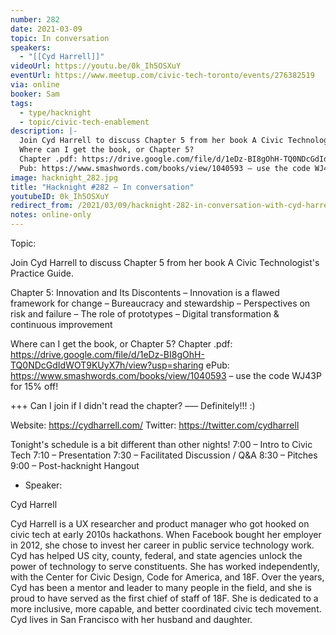 ```yaml
---
number: 282
date: 2021-03-09
topic: In conversation
speakers:
  - "[[Cyd Harrell]]"
videoUrl: https://youtu.be/0k_Ih5OSXuY
eventUrl: https://www.meetup.com/civic-tech-toronto/events/276382519
via: online
booker: Sam
tags:
  - type/hacknight
  - topic/civic-tech-enablement
description: |-
  Join Cyd Harrell to discuss Chapter 5 from her book A Civic Technologist's Practice Guide. 
  Where can I get the book, or Chapter 5? 
  Chapter .pdf: https://drive.google.com/file/d/1eDz-BI8gOhH-TQ0NDcGdIdWOT9KUyX7h/view?usp=sharinge
  Pub: https://www.smashwords.com/books/view/1040593 – use the code WJ43P for 15% off!
image: hacknight_282.jpg
title: "Hacknight #282 – In conversation"
youtubeID: 0k_Ih5OSXuY
redirect_from: /2021/03/09/hacknight-282-in-conversation-with-cyd-harrell/
notes: online-only
---
```


Topic:

Join Cyd Harrell to discuss Chapter 5 from her book A Civic Technologist's Practice Guide.

Chapter 5: Innovation and Its Discontents
– Innovation is a flawed framework for change
– Bureaucracy and stewardship
– Perspectives on risk and failure
– The role of prototypes
– Digital transformation & continuous improvement

Where can I get the book, or Chapter 5?
Chapter .pdf: https://drive.google.com/file/d/1eDz-BI8gOhH-TQ0NDcGdIdWOT9KUyX7h/view?usp=sharing
ePub: https://www.smashwords.com/books/view/1040593 – use the code WJ43P for 15% off!

+++ Can I join if I didn't read the chapter?
––– Definitely!!! :)

Website: https://cydharrell.com/
Twitter: https://twitter.com/cydharrell

Tonight's schedule is a bit different than other nights!
7:00 – Intro to Civic Tech
7:10 – Presentation
7:30 – Facilitated Discussion / Q&A
8:30 – Pitches
9:00 – Post-hacknight Hangout

+ Speaker:

Cyd Harrell

Cyd Harrell is a UX researcher and product manager who got hooked on civic tech at early 2010s hackathons. When Facebook bought her employer in 2012, she chose to invest her career in public service technology work. Cyd has helped US city, county, federal, and state agencies unlock the power of technology to serve constituents. She has worked independently, with the Center for Civic Design, Code for America, and 18F. Over the years, Cyd has been a mentor and leader to many people in the field, and she is proud to have served as the first chief of staff of 18F. She is dedicated to a more inclusive, more capable, and better coordinated civic tech movement. Cyd lives in San Francisco with her husband and daughter.
